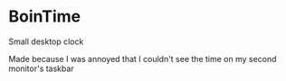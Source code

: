 # BoinTime
Small desktop clock

Made because I was annoyed that I couldn't see the time on my second monitor's taskbar
